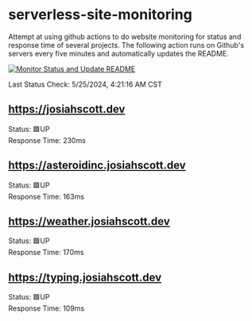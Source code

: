 # serverless-site-monitoring
Attempt at using github actions to do website monitoring for status and response time of several projects. The following action runs on Github's servers every five minutes and automatically updates the README.  

[![Monitor Status and Update README](https://github.com/JosiahSco/serverless-site-monitoring/actions/workflows/monitor.yaml/badge.svg)](https://github.com/JosiahSco/serverless-site-monitoring/actions/workflows/monitor.yaml)

Last Status Check: 5/25/2024, 4:21:16 AM CST

## https://josiahscott.dev
Status: 🟩UP  
Response Time: 230ms

## https://asteroidinc.josiahscott.dev
Status: 🟩UP  
Response Time: 163ms

## https://weather.josiahscott.dev
Status: 🟩UP  
Response Time: 170ms

## https://typing.josiahscott.dev
Status: 🟩UP  
Response Time: 109ms

